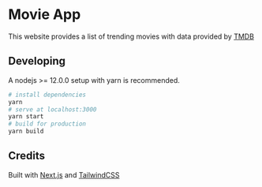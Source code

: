 # Movie App

This website provides a list of trending movies with data provided by [TMDB](https://www.themoviedb.org/)

## Developing

A nodejs >= 12.0.0 setup with yarn is recommended.

```bash
# install dependencies
yarn
# serve at localhost:3000
yarn start
# build for production
yarn build
```

## Credits

Built with [Next.js](https://nextjs.org/) and [TailwindCSS](https://tailwindcss.com/)
